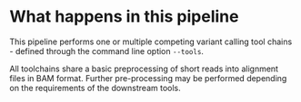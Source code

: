 # What happens in this pipeline

This pipeline performs one or multiple competing variant calling tool chains - defined through the command line option `--tools`. 

All toolchains share a basic preprocessing of short reads into alignment files in BAM format. Further pre-processing may be performed depending on the requirements of the downstream tools. 



